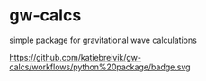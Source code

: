 # gw-calcs
simple package for gravitational wave calculations 

https://github.com/katiebreivik/gw-calcs/workflows/python%20package/badge.svg
